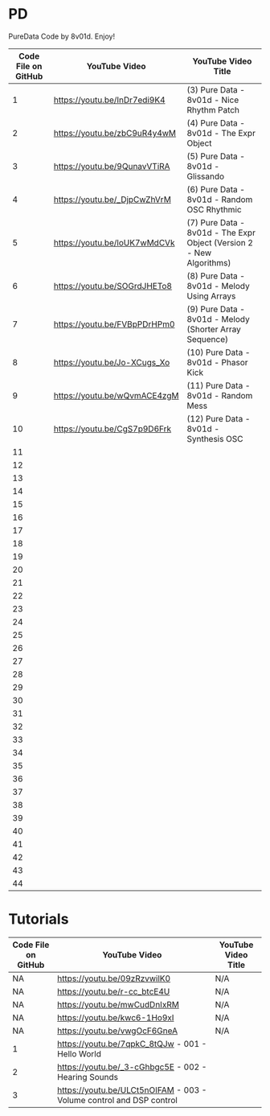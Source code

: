 # PD
PureData Code by 8v01d. Enjoy!

| Code File on GitHub | YouTube Video | YouTube Video Title |
| ------------- | ------------- | ------------- |
| 1 | https://youtu.be/InDr7edi9K4 | (3) Pure Data - 8v01d - Nice Rhythm Patch |
| 2 | https://youtu.be/zbC9uR4y4wM | (4) Pure Data - 8v01d - The Expr Object |
| 3 | https://youtu.be/9QunavVTiRA | (5) Pure Data - 8v01d - Glissando |
| 4 | https://youtu.be/_DjpCwZhVrM | (6) Pure Data - 8v01d - Random OSC Rhythmic |
| 5 | https://youtu.be/loUK7wMdCVk | (7) Pure Data - 8v01d - The Expr Object (Version 2 - New Algorithms) |
| 6 | https://youtu.be/SOGrdJHETo8 | (8) Pure Data - 8v01d - Melody Using Arrays |
| 7 | https://youtu.be/FVBpPDrHPm0 | (9) Pure Data - 8v01d - Melody (Shorter Array Sequence) |
| 8 | https://youtu.be/Jo-XCugs_Xo | (10) Pure Data - 8v01d - Phasor Kick |
| 9 | https://youtu.be/wQvmACE4zgM | (11) Pure Data - 8v01d - Random Mess |
| 10 | https://youtu.be/CgS7p9D6Frk | (12) Pure Data - 8v01d - Synthesis OSC |
| 11 | 
| 12 | 
| 13 | 
| 14 | 
| 15 | 
| 16 | 
| 17 | 
| 18 | 
| 19 | 
| 20 | 
| 21 | 
| 22 | 
| 23 | 
| 24 | 
| 25 | 
| 26 | 
| 27 | 
| 28 | 
| 29 | 
| 30 | 
| 31 | 
| 32 | 
| 33 | 
| 34 | 
| 35 | 
| 36 | 
| 37 | 
| 38 | 
| 39 | 
| 40 | 
| 41 | 
| 42 | 
| 43 | 
| 44 | 


# Tutorials
| Code File on GitHub | YouTube Video | YouTube Video Title |
| ------------- | ------------- | ------------- |
| NA | https://youtu.be/09zRzvwilK0 | N/A |
| NA | https://youtu.be/r-cc_btcE4U | N/A |
| NA | https://youtu.be/mwCudDnIxRM | N/A |
| NA | https://youtu.be/kwc6-1Ho9xI | N/A |
| NA | https://youtu.be/vwgOcF6GneA | N/A |
| 1 | https://youtu.be/7qpkC_8tQJw - 001 - Hello World |
| 2 | https://youtu.be/_3-cGhbgc5E - 002 - Hearing Sounds |
| 3 | https://youtu.be/ULCt5nOIFAM - 003 - Volume control and DSP control |
